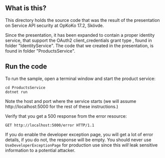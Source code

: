 What is this?
-------------

This directory holds the source code that was the result of the
presentation on Service API security at OpKoKo 17.2, Skövde.

Since the presentation, it has been expanded to contain a proper
identity service, that support the OAuth2 client_credentials grant
type , found in folder "IdentityService".  The code that we created in
the presentation, is found in folder "ProductsService".

## Run the code

To run the sample, open a terminal window and start the product service:

```shell
cd ProductsService
dotnet run
```

Note the host and port where the service starts (we will assume
http://localhost:5000 for the rest of these instructions.)

Verify that you get a 500 response from the error resource:

```
GET http://localhost:5000/error HTTP/1.1
```

If you do enable the developer exception page, you will get a lot of
error details, if you do not, the response will be empty.  You should
never use `UseDeveloperExceptionPage` for production use since this
_will_ leak sensitive information to a potential attacker.